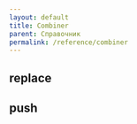 ```yaml
---
layout: default
title: Combiner
parent: Справочник
permalink: /reference/combiner
---
```


## replace

## push